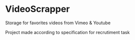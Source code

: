 # VideoScrapper
Storage for favorites videos from Vimeo &amp; Youtube

Project made according to specification for recrutiment task


